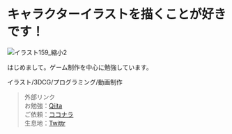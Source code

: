 # キャラクターイラストを描くことが好きです！
![イラスト159_縮小2](https://user-images.githubusercontent.com/73818796/168315589-3a22d9d8-3080-4ec6-8258-c9c72af036f1.png)


はじめまして。ゲーム制作を中心に勉強しています。

イラスト/3DCG/プログラミング/動画制作

> 外部リンク  
> お勉強：[Qiita](https://qiita.com/koppe06 "キータ")  
> ご依頼：[ココナラ](https://coconala.com/users/3070365)  
> 生息地：[Twittr](https://twitter.com/koppe06)  
